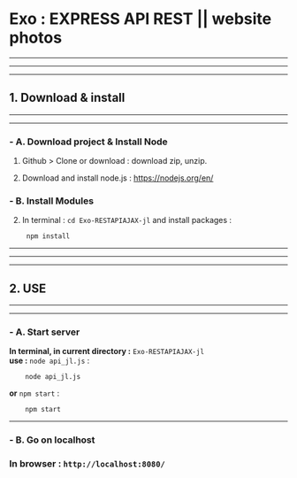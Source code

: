 # **Exo :  EXPRESS API REST || website photos**
***
***
***


## **1. Download & install**
***
***
### **- A. Download project & Install Node**

1. Github > Clone or download : download zip, unzip.

2. Download and install node.js : https://nodejs.org/en/

### **- B. Install Modules**

2. In terminal : `cd Exo-RESTAPIAJAX-jl` and install packages : 

        npm install

---
        
***
***
## **2. USE**
***
***


### **- A. Start server**


**In terminal, in current directory :** `Exo-RESTAPIAJAX-jl`  
**use  :** `node api_jl.js` :

        node api_jl.js

**or** `npm start` :

        npm start

---

### **- B. Go on localhost**


### **In browser :** `http://localhost:8080/` 
